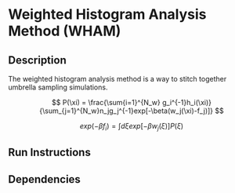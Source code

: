 # Weighted Histogram Analysis Method (WHAM)

## Description

The weighted histogram analysis method is a way to stitch together umbrella sampling simulations.


$$ P(\xi) = \frac{\sum{i=1}^{N_w} g_i^{-1}h_i(\xi)}{\sum_{j=1}^{N_w}n_jg_j^{-1}exp[-\beta(w_j(\xi)-f_j)]} $$


$$ exp(-\beta f_i) = \int d\xi exp[-\beta w_j(\xi)]P(\xi) $$


## Run Instructions

## Dependencies
